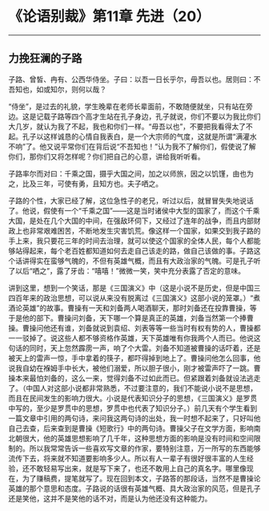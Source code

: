 # 《论语别裁》第11章 先进（20）

------

## 力挽狂澜的子路

子路、曾皙、冉有、公西华侍坐。子曰：以吾一日长乎尔，毋吾以也。居则曰：不吾知也，如或知尔，则何以哉？

“侍坐”，是过去的礼貌，学生晚辈在老师长辈面前，不敢随便就坐，只有站在旁边。这是记载子路等四个高才生站在孔子身边，孔子就说，你们不要以为我比你们大几岁，就认为我了不起，我也和你们一样。“毋吾以也”，不要把我看得太了不起。孔子以这样诚恳的心情自我表白，是一个大宗师的气度，这就是所谓“满灌水不响”了。他又说平常你们在背后说“不吾知也！”认为我不了解你们，假使说了解你们，那你们又将怎样呢？你们把自己的心意，讲给我听听看。

子路率尔而对曰：千乘之国，摄乎大国之间，加之以师旅，因之以饥馑，由也为之，比及三年，可使有勇，且知方也。夫子哂之。

子路的个性，大家已经了解，这位急性子的老兄，听过以后，就冒冒失失地说话了。他说，假使有一个“千乘之国”——这是当时诸侯中大型的国家了，而这个千乘大国，是处在几个大国的中间，在强敌环伺下，又经过了连年的战争，而且内部财政上也非常艰难困苦，不断地发生灾害饥荒。像这样一个国家，如果交到我子路的手上来，我只要花三年的时间去治理，就可以使这个国家的全体人民，每个人都能够站得起来，每个老百姓都知道如何去走自己该走的路，做自己该做的事。子路这个话讲得实在蛮够气魄的，不但有英雄气概，而且有大政治家的气魄。可是孔子听了以后“哂之”，露了牙齿：“嘻嘻！”微微一笑，笑中充分表露了否定的意味。

讲到这里，想到一个笑话，那是《三国演义》中（这是小说不是历史，但是中国三四百年来的政治思想，可以说从来没有脱离过《三国演义》这部小说的笼罩。）“煮酒论英雄”的故事。曹操有一天和刘备两人喝酒聊天，那时刘备还在投靠曹操，等于是他的部下。曹操问刘备，天下哪一个算是真正的英雄，刘备当然第一个捧曹操。曹操问他还有谁，刘备就说到袁绍、刘表等等一些当时有权有势的人，曹操都一一驳掉了。说这些人都不够资格作英雄，天下英雄唯有你我两个人而已。他说这句话的同时，天上忽然霹雳一声，响了个大雷。刘备不知道被曹操的话吓着，还是被天上的雷声一惊，手中拿着的筷子，都吓得掉到地上了。曹操问他怎么回事，他说我自幼在褓姆手中长大，被他们溺爱，所以胆子很小，刚才被雷声吓了一跳。曹操本来最怕刘备的，这么一来，觉得刘备不过如此而已。但紧跟着刘备就设法逃走了。（中国人对这部小说都非常熟悉，不过要注意的，我们不能说小说不是思想，而且在民间发生的影响力很大。小说是代表知识分子的思想，《三国演义》是罗贯中写的，至少是罗贯中的思想，罗贯中也代表了知识分子。）前几天有个学生看到一篇文章中引用的两句诗，来问我这两句诗的出处，我一时想不起来了，只好叫他自己去查，后来查到是曹操《短歌行》中的两句诗。曹操父子在文学方面，影响南北朝很大，他的英雄思想影响了几千年，这种思想方面的影响是没有时间和空间限制的。所以我常常告诉一些喜欢写文章的作家，要特别注意，万一所写的东西能够流传下去，将来就不知道要影响多少人。所以有人一辈子有很好很丰富的人生经验，还不敢轻易写出来，就是写下来了，也还不敢用上自己的真名字。哪里像现在，为了赚稿费，提笔就写了。现在回到本文，子路答的那段话，当然不是曹操论英雄的那个意思和态度。子路说的话很有英雄气概、具大政治家的风范，但是孔子还是笑他，这并不是笑他的话不对，而是认为他还没有这种能力。
